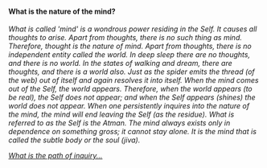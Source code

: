 #### What is the nature of the mind?

_What is called 'mind' is a wondrous power residing in the Self. It causes all thoughts to arise. Apart from thoughts, there is no such thing as mind.
Therefore, thought is the nature of mind. Apart from thoughts, there is no independent entity called the world. In deep sleep there are no thoughts, and there is no world.
In the states of walking and dream, there are thoughts, and there is a world also. Just as the spider emits the thread (of the web) out of itself and again resolves it into itself. When the mind comes out of the Self, the world appears. Therefore, when the world appears (to be real), the Self does not appear; and when the Self appears (shines)
the world does not appear. When one persistently inquires into the nature of the mind, the mind will end leaving the Self (as the residue). What is referred to as the Self is the Atman. The mind always exists only in dependence on something gross; it cannot stay alone. It is the mind that is called the subtle body or the soul (jiva)._


[_What is the path of inquiry..._](Question9.md)
